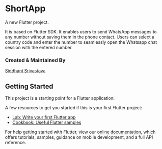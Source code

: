 # ShortApp

A new Flutter project.

It is based on Flutter SDK. It enables users to send WhatsApp messages to any number without saving them in the phone contact.
Users can select a country code and enter the number to seamlessly open the Whatsapp chat session with the entered number.

### Created & Maintained By

[Siddhant Srivastava](https://github.com/sidsrivastavasks) 	

## Getting Started

This project is a starting point for a Flutter application.

A few resources to get you started if this is your first Flutter project:

- [Lab: Write your first Flutter app](https://flutter.dev/docs/get-started/codelab)
- [Cookbook: Useful Flutter samples](https://flutter.dev/docs/cookbook)

For help getting started with Flutter, view our
[online documentation](https://flutter.dev/docs), which offers tutorials,
samples, guidance on mobile development, and a full API reference.



